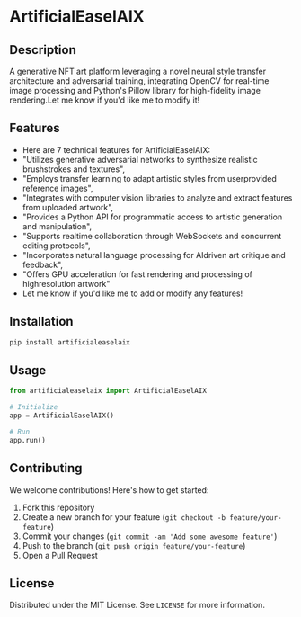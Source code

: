 # ArtificialEaselAIX

## Description

A generative NFT art platform leveraging a novel neural style transfer architecture and adversarial training, integrating OpenCV for real-time image processing and Python's Pillow library for high-fidelity image rendering.Let me know if you'd like me to modify it!

## Features

- Here are 7 technical features for ArtificialEaselAIX:
- "Utilizes generative adversarial networks to synthesize realistic brushstrokes and textures",
- "Employs transfer learning to adapt artistic styles from userprovided reference images",
- "Integrates with computer vision libraries to analyze and extract features from uploaded artwork",
- "Provides a Python API for programmatic access to artistic generation and manipulation",
- "Supports realtime collaboration through WebSockets and concurrent editing protocols",
- "Incorporates natural language processing for AIdriven art critique and feedback",
- "Offers GPU acceleration for fast rendering and processing of highresolution artwork"
- Let me know if you'd like me to add or modify any features!
## Installation

```bash
pip install artificialeaselaix
```

## Usage

```python
from artificialeaselaix import ArtificialEaselAIX

# Initialize
app = ArtificialEaselAIX()

# Run
app.run()
```

## Contributing

We welcome contributions! Here's how to get started:

1. Fork this repository
2. Create a new branch for your feature (`git checkout -b feature/your-feature`)
3. Commit your changes (`git commit -am 'Add some awesome feature'`)
4. Push to the branch (`git push origin feature/your-feature`)
5. Open a Pull Request

## License

Distributed under the MIT License. See `LICENSE` for more information.
